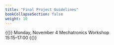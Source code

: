 ```yaml
---
title: "Final Project Guidelines"
bookCollapseSection: false
weight: 10
---
```


{{<hint info>}}
Monday, November 4
Mechatronics Workshop  
15:15–17:00
{{</hint>}}